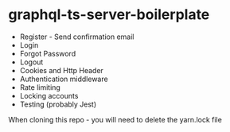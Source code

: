 # graphql-ts-server-boilerplate

- Register - Send confirmation email
- Login
- Forgot Password
- Logout
- Cookies and Http Header
- Authentication middleware
- Rate limiting
- Locking accounts
- Testing (probably Jest)

When cloning this repo - you will need to delete the yarn.lock file

